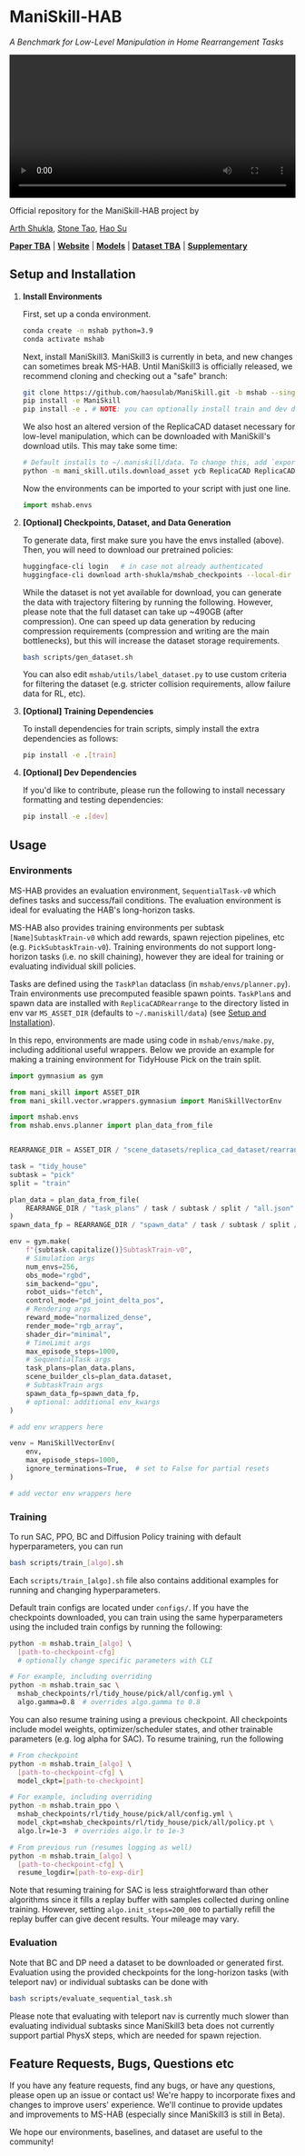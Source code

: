 # ManiSkill-HAB

_A Benchmark for Low-Level Manipulation in Home Rearrangement Tasks_

<video src="https://github.com/user-attachments/assets/133e86e0-c355-412e-8fec-00bb908e53c5" width="100%">
</video>



Official repository for the ManiSkill-HAB project by

[Arth Shukla](https://arth.website/), [Stone Tao](https://stoneztao.com/), [Hao Su](https://cseweb.ucsd.edu/~haosu/)

**[Paper TBA]()** | **[Website](https://arth-shukla.github.io/mshab/)** | **[Models](https://huggingface.co/arth-shukla/mshab_checkpoints)** | **[Dataset TBA]()** | **[Supplementary](https://sites.google.com/view/maniskill-hab)**


## Setup and Installation

1. **Install Environments**

   First, set up a conda environment.
    ```bash
    conda create -n mshab python=3.9
    conda activate mshab
    ```
  
    Next, install ManiSkill3. ManiSkill3 is currently in beta, and new changes can sometimes break MS-HAB. Until ManiSkill3 is officially released, we recommend cloning and checking out a "safe" branch:
    ```bash
    git clone https://github.com/haosulab/ManiSkill.git -b mshab --single-branch
    pip install -e ManiSkill
    pip install -e . # NOTE: you can optionally install train and dev dependencies via `pip install -e .[train,dev]`
    ```
  
    We also host an altered version of the ReplicaCAD dataset necessary for low-level manipulation, which can be downloaded with ManiSkill's download utils. This may take some time:
    ```bash
    # Default installs to ~/.maniskill/data. To change this, add `export MS_ASSET_DIR=[path]`
    python -m mani_skill.utils.download_asset ycb ReplicaCAD ReplicaCADRearrange
    ```
  
    Now the environments can be imported to your script with just one line.
    ```python
    import mshab.envs
    ```

2. **[Optional] Checkpoints, Dataset, and Data Generation**

    To generate data, first make sure you have the envs installed (above). Then, you will need to download our pretrained policies:
    ```bash
    huggingface-cli login   # in case not already authenticated
    huggingface-cli download arth-shukla/mshab_checkpoints --local-dir mshab_checkpoints
    ```
  
    While the dataset is not yet available for download, you can generate the data with trajectory filtering by running the following. However, please note that the full dataset can take up ~490GB (after compression). One can speed up data generation by reducing compression requirements (compression and writing are the main bottlenecks), but this will increase the dataset storage requirements.
    ```bash
    bash scripts/gen_dataset.sh
    ```
  
    You can also edit `mshab/utils/label_dataset.py` to use custom criteria for filtering the dataset (e.g. stricter collision requirements, allow failure data for RL, etc).

3. **[Optional] Training Dependencies**

    To install dependencies for train scripts, simply install the extra dependencies as follows:
    ```bash
    pip install -e .[train]
    ```

4. **[Optional] Dev Dependencies**

    If you'd like to contribute, please run the following to install necessary formatting and testing dependencies:
    ```bash
    pip install -e .[dev]
    ```

## Usage

### Environments

MS-HAB provides an evaluation environment, `SequentialTask-v0` which defines tasks and success/fail conditions. The evaluation environment is ideal for evaluating the HAB's long-horizon tasks.

MS-HAB also provides training environments per subtask `[Name]SubtaskTrain-v0` which add rewards, spawn rejection pipelines, etc (e.g. `PickSubtaskTrain-v0`). Training environments do not support long-horizon tasks (i.e. no skill chaining), however they are ideal for training or evaluating individual skill policies.

Tasks are defined using the `TaskPlan` dataclass (in `mshab/envs/planner.py`). Train environments use precomputed feasible spawn points. `TaskPlan`s and spawn data are installed with `ReplicaCADRearrange` to the directory listed in env var `MS_ASSET_DIR` (defaults to `~/.maniskill/data`) (see [Setup and Installation](#setup-and-installation)).

In this repo, environments are made using code in `mshab/envs/make.py`, including additional useful wrappers. Below we provide an example for making a training environment for TidyHouse Pick on the train split.
```python
import gymnasium as gym

from mani_skill import ASSET_DIR
from mani_skill.vector.wrappers.gymnasium import ManiSkillVectorEnv

import mshab.envs
from mshab.envs.planner import plan_data_from_file


REARRANGE_DIR = ASSET_DIR / "scene_datasets/replica_cad_dataset/rearrange"

task = "tidy_house"
subtask = "pick"
split = "train"

plan_data = plan_data_from_file(
    REARRANGE_DIR / "task_plans" / task / subtask / split / "all.json"
)
spawn_data_fp = REARRANGE_DIR / "spawn_data" / task / subtask / split / "spawn_data.pt"

env = gym.make(
    f"{subtask.capitalize()}SubtaskTrain-v0",
    # Simulation args
    num_envs=256,
    obs_mode="rgbd",
    sim_backend="gpu",
    robot_uids="fetch",
    control_mode="pd_joint_delta_pos",
    # Rendering args
    reward_mode="normalized_dense",
    render_mode="rgb_array",
    shader_dir="minimal",
    # TimeLimit args
    max_episode_steps=1000,
    # SequentialTask args
    task_plans=plan_data.plans,
    scene_builder_cls=plan_data.dataset,
    # SubtaskTrain args
    spawn_data_fp=spawn_data_fp,
    # optional: additional env_kwargs
)

# add env wrappers here

venv = ManiSkillVectorEnv(
    env,
    max_episode_steps=1000,
    ignore_terminations=True,  # set to False for partial resets
)

# add vector env wrappers here
```

### Training

To run SAC, PPO, BC and Diffusion Policy training with default hyperparameters, you can run

```bash
bash scripts/train_[algo].sh
```

Each `scripts/train_[algo].sh` file also contains additional examples for running and changing hyperparameters.

Default train configs are located under `configs/`. If you have the checkpoints downloaded, you can train using the same hyperparameters using the included train configs by running the following:
```bash
python -m mshab.train_[algo] \
  [path-to-checkpoint-cfg]
  # optionally change specific parameters with CLI

# For example, including overriding
python -m mshab.train_sac \
  mshab_checkpoints/rl/tidy_house/pick/all/config.yml \
  algo.gamma=0.8  # overrides algo.gamma to 0.8
```

You can also resume training using a previous checkpoint. All checkpoints include model weights, optimizer/scheduler states, and other trainable parameters (e.g. log alpha for SAC). To resume training, run the following

```bash
# From checkpoint
python -m mshab.train_[algo] \
  [path-to-checkpoint-cfg] \
  model_ckpt=[path-to-checkpoint]

# For example, including overriding
python -m mshab.train_ppo \
  mshab_checkpoints/rl/tidy_house/pick/all/config.yml \
  model_ckpt=mshab_checkpoints/rl/tidy_house/pick/all/policy.pt \
  algo.lr=1e-3  # overrides algo.lr to 1e-3

# From previous run (resumes logging as well)
python -m mshab.train_[algo] \
  [path-to-checkpoint-cfg] \
  resume_logdir=[path-to-exp-dir]
```

Note that resuming training for SAC is less straightforward than other algorithms since it fills a replay buffer with samples collected during online training. However, setting `algo.init_steps=200_000` to partially refill the replay buffer can give decent results. Your mileage may vary.

### Evaluation

Note that BC and DP need a dataset to be downloaded or generated first. Evaluation using the provided checkpoints for the long-horizon tasks (with teleport nav) or individual subtasks can be done with 
```bash
bash scripts/evaluate_sequential_task.sh
```

Please note that evaluating with teleport nav is currently much slower than evaluating individual subtasks since ManiSkill3 beta does not currently support partial PhysX steps, which are needed for spawn rejection.

## Feature Requests, Bugs, Questions etc

If you have any feature requests, find any bugs, or have any questions, please open up an issue or contact us! We're happy to incorporate fixes and changes to improve users' experience. We'll continue to provide updates and improvements to MS-HAB (especially since ManiSkill3 is still in Beta).

We hope our environments, baselines, and dataset are useful to the community!
